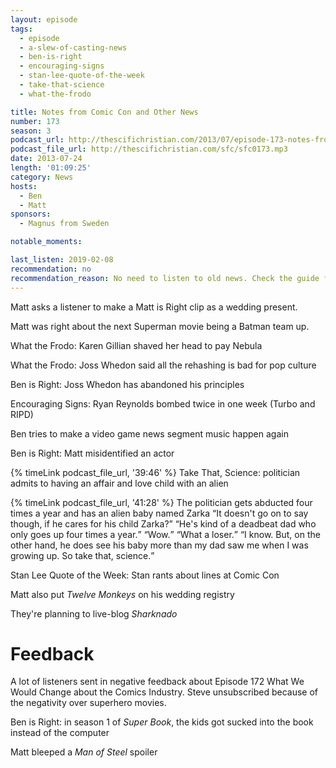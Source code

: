 ```yaml
---
layout: episode
tags:
  - episode
  - a-slew-of-casting-news
  - ben-is-right
  - encouraging-signs
  - stan-lee-quote-of-the-week
  - take-that-science
  - what-the-frodo

title: Notes from Comic Con and Other News
number: 173
season: 3
podcast_url: http://thescifichristian.com/2013/07/episode-173-notes-from-comic-con-and-other-news/
podcast_file_url: http://thescifichristian.com/sfc/sfc0173.mp3
date: 2013-07-24
length: '01:09:25'
category: News
hosts:
  - Ben
  - Matt
sponsors:
  - Magnus from Sweden

notable_moments:

last_listen: 2019-02-08
recommendation: no
recommendation_reason: No need to listen to old news. Check the guide for what's interesting in hindsight.
---
```

Matt asks a listener to make a Matt is Right clip as a wedding present.

Matt was right about the next Superman movie being a Batman team up. 

What the Frodo: Karen Gillian shaved her head to pay Nebula

What the Frodo: Joss Whedon said all the rehashing is bad for pop culture

Ben is Right: Joss Whedon has abandoned his principles

Encouraging Signs: Ryan Reynolds bombed twice in one week (Turbo and RIPD)

Ben tries to make a video game news segment music happen again

Ben is Right: Matt misidentified an actor

{% timeLink podcast_file_url, '39:46' %} Take That, Science: politician admits to having an affair and love child with an alien

<div class="quote">
  {% timeLink podcast_file_url, '41:28' %}
  <span class="quote-context is-size-6">The politician gets abducted four times a year and has an alien baby named Zarka</span>
  <q class="matt">It doesn't go on to say though, if he cares for his child Zarka?</q>
  <q class="ben">He's kind of a deadbeat dad who only goes up four times a year.</q>
  <q class="matt">Wow.</q>
  <q class="ben">What a loser.</q>
  <q class="matt">I know. But, on the other hand, he does see his baby more than my dad saw me when I was growing up. So take that, science.</q>
</div>

Stan Lee Quote of the Week: Stan rants about lines at Comic Con

Matt also put <i class="work-title">Twelve Monkeys</i> on his wedding registry

They're planning to live-blog <i class="work-title">Sharknado</i>



# Feedback 
A lot of listeners sent in negative feedback about Episode 172 What We Would Change about the Comics Industry. Steve unsubscribed because of the negativity over superhero movies.

Ben is Right: in season 1 of <i class="work-title">Super Book</i>, the kids got sucked into the book instead of the computer

Matt bleeped a <i class="work-title">Man of Steel</i> spoiler